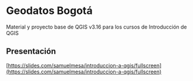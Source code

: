 # Geodatos Bogotá

Material y proyecto base de QGIS v3.16 para los cursos de Introducción de QGIS 

## Presentación

[https://slides.com/samuelmesa/introduccion-a-qgis/fullscreen](https://slides.com/samuelmesa/introduccion-a-qgis/fullscreen)
